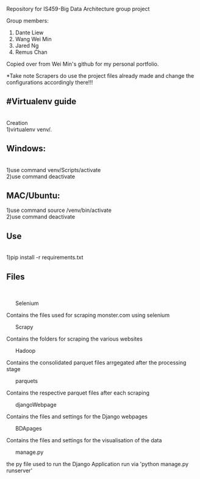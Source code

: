 Repository for IS459-Big Data Architecture group project<br>

Group members:
1. Dante Liew
2. Wang Wei Min
3. Jared Ng
4. Remus Chan

Copied over from Wei Min's github for my personal portfolio.

*Take note Scrapers do use the project files already made and change the configurations accordingly there!!! <br>

<h2>#Virtualenv guide</h2><br>
Creation<br>
1)virtualenv venv/.
<br>
<h2>Windows:</h2><br>
1)use command venv/Scripts/activate<br>
2)use command deactivate
<br>
<h2>MAC/Ubuntu:</h2>
1)use command source /venv/bin/activate<br>
2)use command deactivate
<br>
<h2>Use</h2><br> 
1)pip install -r requirements.txt


<h2>Files </h2> <br>
<ol>Selenium</ol>
    <p>Contains the files used for scraping monster.com using selenium</p>
<ol>Scrapy</ol>
    <p>Contains the folders for scraping the various websites</p>
<ol>Hadoop</ol>
    <p>Contains the consolidated parquet files arrgegated after the processing stage</p>
<ol>parquets</ol>
    <p>Contains the respective parquet files after each scraping </p>
<ol>djangoWebpage</ol>
    <p>Contains the files and settings for the Django webpages </p>
<ol>BDApages</ol>
    <p>Contains the files and settings for the visualisation of the data</p>
<ol>manage.py</ol>
    <p>the py file used to run the Django Application run via 'python manage.py runserver' </p>
